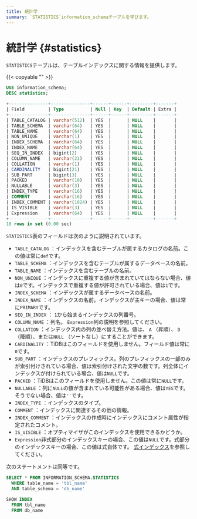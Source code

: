 ```yaml
---
title: 統計学
summary: `STATISTICS`information_schemaテーブルを学びます。
---
```


# 統計学 {#statistics}

`STATISTICS`テーブルは、テーブルインデックスに関する情報を提供します。

{{< copyable "" >}}

```sql
USE information_schema;
DESC statistics;
```

```sql
+---------------+---------------+------+------+---------+-------+
| Field         | Type          | Null | Key  | Default | Extra |
+---------------+---------------+------+------+---------+-------+
| TABLE_CATALOG | varchar(512)  | YES  |      | NULL    |       |
| TABLE_SCHEMA  | varchar(64)   | YES  |      | NULL    |       |
| TABLE_NAME    | varchar(64)   | YES  |      | NULL    |       |
| NON_UNIQUE    | varchar(1)    | YES  |      | NULL    |       |
| INDEX_SCHEMA  | varchar(64)   | YES  |      | NULL    |       |
| INDEX_NAME    | varchar(64)   | YES  |      | NULL    |       |
| SEQ_IN_INDEX  | bigint(2)     | YES  |      | NULL    |       |
| COLUMN_NAME   | varchar(21)   | YES  |      | NULL    |       |
| COLLATION     | varchar(1)    | YES  |      | NULL    |       |
| CARDINALITY   | bigint(21)    | YES  |      | NULL    |       |
| SUB_PART      | bigint(3)     | YES  |      | NULL    |       |
| PACKED        | varchar(10)   | YES  |      | NULL    |       |
| NULLABLE      | varchar(3)    | YES  |      | NULL    |       |
| INDEX_TYPE    | varchar(16)   | YES  |      | NULL    |       |
| COMMENT       | varchar(16)   | YES  |      | NULL    |       |
| INDEX_COMMENT | varchar(1024) | YES  |      | NULL    |       |
| IS_VISIBLE    | varchar(3)    | YES  |      | NULL    |       |
| Expression    | varchar(64)   | YES  |      | NULL    |       |
+---------------+---------------+------+------+---------+-------+
18 rows in set (0.00 sec)
```

`STATISTICS`表のフィールドは次のように説明されています。

-   `TABLE_CATALOG` ：インデックスを含むテーブルが属するカタログの名前。この値は常に`def`です。
-   `TABLE_SCHEMA` ：インデックスを含むテーブルが属するデータベースの名前。
-   `TABLE_NAME` ：インデックスを含むテーブルの名前。
-   `NON_UNIQUE` ：インデックスに重複する値が含まれていてはならない場合、値は`0`です。インデックスで重複する値が許可されている場合、値は`1`です。
-   `INDEX_SCHEMA` ：インデックスが属するデータベースの名前。
-   `INDEX_NAME` ：インデックスの名前。インデックスが主キーの場合、値は常に`PRIMARY`です。
-   `SEQ_IN_INDEX` ： `1`から始まるインデックスの列番号。
-   `COLUMN_NAME` ：列名。 `Expression`列の説明を参照してください。
-   `COLLATION` ：インデックス内の列の並べ替え方法。値は、 `A` （昇順）、 `D` （降順）、または`NULL` （ソートなし）にすることができます。
-   `CARDINALITY` ：TiDBはこのフィールドを使用しません。フィールド値は常に`0`です。
-   `SUB_PART` ：インデックスのプレフィックス。列のプレフィックスの一部のみが索引付けされている場合、値は索引付けされた文字の数です。列全体にインデックスが付けられている場合、値は`NULL`です。
-   `PACKED` ：TiDBはこのフィールドを使用しません。この値は常に`NULL`です。
-   `NULLABLE` ：列に`NULL`の値が含まれている可能性がある場合、値は`YES`です。そうでない場合、値は`''`です。
-   `INDEX_TYPE` ：インデックスのタイプ。
-   `COMMENT` ：インデックスに関連するその他の情報。
-   `INDEX_COMMENT` ：インデックスの作成時にインデックスにコメント属性が指定されたコメント。
-   `IS_VISIBLE` ：オプティマイザがこのインデックスを使用できるかどうか。
-   `Expression`非式部分のインデックスキーの場合、この値は`NULL`です。式部分のインデックスキーの場合、この値は式自体です。 [式インデックス](/sql-statements/sql-statement-create-index.md#expression-index)を参照してください。

次のステートメントは同等です。

```sql
SELECT * FROM INFORMATION_SCHEMA.STATISTICS
  WHERE table_name = 'tbl_name'
  AND table_schema = 'db_name'

SHOW INDEX
  FROM tbl_name
  FROM db_name
```
